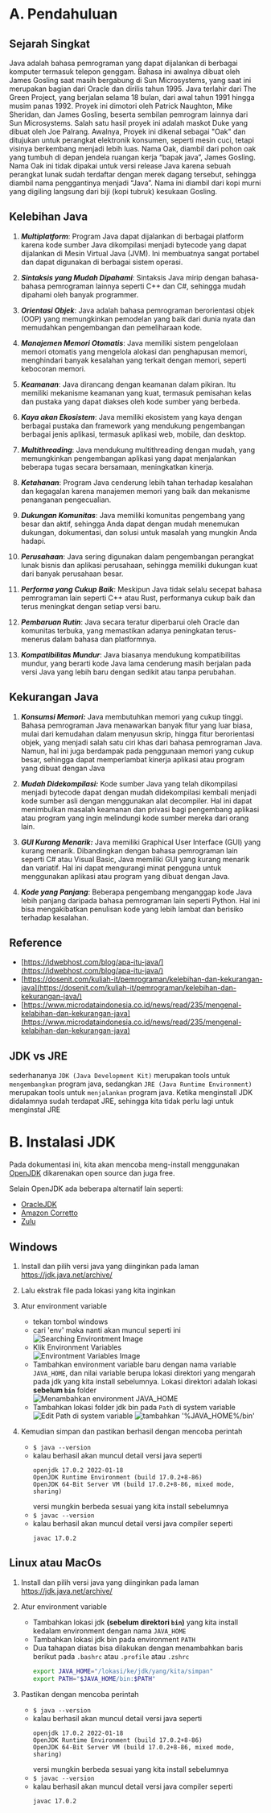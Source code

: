 # A. Pendahuluan
## Sejarah Singkat
Java adalah bahasa pemrograman yang dapat dijalankan di berbagai komputer termasuk telepon genggam. Bahasa ini awalnya dibuat oleh James Gosling saat masih bergabung di Sun Microsystems, yang saat ini merupakan bagian dari Oracle dan dirilis tahun 1995. Java terlahir dari The Green Project, yang berjalan selama 18 bulan, dari awal tahun 1991 hingga musim panas 1992. Proyek ini dimotori oleh Patrick Naughton, Mike Sheridan, dan James Gosling, beserta sembilan pemrogram lainnya dari Sun Microsystems. Salah satu hasil proyek ini adalah maskot Duke yang dibuat oleh Joe Palrang. Awalnya, Proyek ini dikenal sebagai "Oak" dan ditujukan untuk perangkat elektronik konsumen, seperti mesin cuci, tetapi visinya berkembang menjadi lebih luas. Nama Oak, diambil dari pohon oak yang tumbuh di depan jendela ruangan kerja “bapak java”, James Gosling. Nama Oak ini tidak dipakai untuk versi release Java karena sebuah perangkat lunak sudah terdaftar dengan merek dagang tersebut, sehingga diambil nama penggantinya menjadi “Java”. Nama ini diambil dari kopi murni yang digiling langsung dari biji (kopi tubruk) kesukaan Gosling.

## Kelebihan Java
1. ***Multiplatform***: Program Java dapat dijalankan di berbagai platform karena kode sumber Java dikompilasi menjadi bytecode yang dapat dijalankan di Mesin Virtual Java (JVM). Ini membuatnya sangat portabel dan dapat digunakan di berbagai sistem operasi.

2. ***Sintaksis yang Mudah Dipahami***: Sintaksis Java mirip dengan bahasa-bahasa pemrograman lainnya seperti C++ dan C#, sehingga mudah dipahami oleh banyak programmer.

3. ***Orientasi Objek***: Java adalah bahasa pemrograman berorientasi objek (OOP) yang memungkinkan pemodelan yang baik dari dunia nyata dan memudahkan pengembangan dan pemeliharaan kode.

4. ***Manajemen Memori Otomatis***: Java memiliki sistem pengelolaan memori otomatis yang mengelola alokasi dan penghapusan memori, menghindari banyak kesalahan yang terkait dengan memori, seperti kebocoran memori.

5. ***Keamanan***: Java dirancang dengan keamanan dalam pikiran. Itu memiliki mekanisme keamanan yang kuat, termasuk pemisahan kelas dan pustaka yang dapat diakses oleh kode sumber yang berbeda.

6. ***Kaya akan Ekosistem***: Java memiliki ekosistem yang kaya dengan berbagai pustaka dan framework yang mendukung pengembangan berbagai jenis aplikasi, termasuk aplikasi web, mobile, dan desktop.

7. ***Multithreading***: Java mendukung multithreading dengan mudah, yang memungkinkan pengembangan aplikasi yang dapat menjalankan beberapa tugas secara bersamaan, meningkatkan kinerja.

8. ***Ketahanan***: Program Java cenderung lebih tahan terhadap kesalahan dan kegagalan karena manajemen memori yang baik dan mekanisme penanganan pengecualian.

9. ***Dukungan Komunitas***: Java memiliki komunitas pengembang yang besar dan aktif, sehingga Anda dapat dengan mudah menemukan dukungan, dokumentasi, dan solusi untuk masalah yang mungkin Anda hadapi.

10. ***Perusahaan***: Java sering digunakan dalam pengembangan perangkat lunak bisnis dan aplikasi perusahaan, sehingga memiliki dukungan kuat dari banyak perusahaan besar.

11. ***Performa yang Cukup Baik***: Meskipun Java tidak selalu secepat bahasa pemrograman lain seperti C++ atau Rust, performanya cukup baik dan terus meningkat dengan setiap versi baru.

12. ***Pembaruan Rutin***: Java secara teratur diperbarui oleh Oracle dan komunitas terbuka, yang memastikan adanya peningkatan terus-menerus dalam bahasa dan platformnya.

13. ***Kompatibilitas Mundur***: Java biasanya mendukung kompatibilitas mundur, yang berarti kode Java lama cenderung masih berjalan pada versi Java yang lebih baru dengan sedikit atau tanpa perubahan.

## Kekurangan Java
1. ***Konsumsi Memori:*** Java membutuhkan memori yang cukup tinggi. Bahasa pemrograman Java menawarkan banyak fitur yang luar biasa, mulai dari kemudahan dalam menyusun skrip, hingga fitur berorientasi objek, yang menjadi salah satu ciri khas dari bahasa pemrograman Java. Namun, hal ini juga berdampak pada penggunaan memori yang cukup besar, sehingga dapat memperlambat kinerja aplikasi atau program yang dibuat dengan Java

2. ***Mudah Didekompilasi:*** Kode sumber Java yang telah dikompilasi menjadi bytecode dapat dengan mudah didekompilasi kembali menjadi kode sumber asli dengan menggunakan alat decompiler. Hal ini dapat menimbulkan masalah keamanan dan privasi bagi pengembang aplikasi atau program yang ingin melindungi kode sumber mereka dari orang lain.

3. ***GUI Kurang Menarik:*** Java memiliki Graphical User Interface (GUI) yang kurang menarik. Dibandingkan dengan bahasa pemrograman lain seperti C# atau Visual Basic, Java memiliki GUI yang kurang menarik dan variatif. Hal ini dapat mengurangi minat pengguna untuk menggunakan aplikasi atau program yang dibuat dengan Java.

4. ***Kode yang Panjang***: Beberapa pengembang menganggap kode Java lebih panjang daripada bahasa pemrograman lain seperti Python. Hal ini bisa mengakibatkan penulisan kode yang lebih lambat dan berisiko terhadap kesalahan.

## Reference
- [https://idwebhost.com/blog/apa-itu-java/](https://idwebhost.com/blog/apa-itu-java/)
- [https://dosenit.com/kuliah-it/pemrograman/kelebihan-dan-kekurangan-java](https://dosenit.com/kuliah-it/pemrograman/kelebihan-dan-kekurangan-java/)
- [https://www.microdataindonesia.co.id/news/read/235/mengenal-kelabihan-dan-kekurangan-java](https://www.microdataindonesia.co.id/news/read/235/mengenal-kelabihan-dan-kekurangan-java)

## JDK vs JRE
sederhananya `JDK (Java Development Kit)` merupakan tools untuk `mengembangkan` program java, sedangkan `JRE (Java Runtime Environment)` merupakan tools untuk `menjalankan` program java. Ketika menginstall JDK didalamnya sudah terdapat JRE, sehingga kita tidak perlu lagi untuk menginstal JRE

# B. Instalasi JDK
Pada dokumentasi ini, kita akan mencoba meng-install menggunakan [OpenJDK](https://openjdk.java.net/) dikarenakan open source dan juga free.

Selain OpenJDK ada beberapa alternatif lain seperti:
- [OracleJDK](https://www.oracle.com/java/technologies/javase-downloads.html)
- [Amazon Corretto](https://aws.amazon.com/id/corretto/)
- [Zulu](https://www.azul.com/downloads/zulu-community/)


## Windows
1. Install dan pilih versi java yang diinginkan pada laman https://jdk.java.net/archive/

2. Lalu ekstrak file pada lokasi yang kita inginkan

3. Atur environment variable
    - tekan tombol windows
    - cari 'env' maka nanti akan muncul seperti ini<br/>
    ![Searching Environtment Image](/installation/windows/environment-search.jpg)
    - Klik Environment Variables<br/>
    ![Environtment Variables Image](/installation/windows/environment-variables.jpg)
    - Tambahkan environment variable baru dengan nama variable `JAVA_HOME`, dan nilai variable berupa lokasi direktori yang mengarah pada jdk yang kita install sebelumnya. Lokasi direktori adalah lokasi **sebelum `bin`** folder<br/>
    ![Menambahkan environment JAVA_HOME](/installation/windows/JAVA_HOME.jpg)
    - Tambahkan lokasi folder jdk bin pada `Path` di system variable<br/>
    ![Edit Path di system variable](/installation/windows/edit-path.jpg)
    ![tambahkan '%JAVA_HOME%/bin'](/installation/windows/jdk-bin-on-path.jpg)
4. Kemudian simpan dan pastikan berhasil dengan mencoba perintah 
    - `$ java --version`
    - kalau berhasil akan muncul detail versi java seperti 
        ```
        openjdk 17.0.2 2022-01-18
        OpenJDK Runtime Environment (build 17.0.2+8-86)
        OpenJDK 64-Bit Server VM (build 17.0.2+8-86, mixed mode, sharing)
        ```
        versi mungkin berbeda sesuai yang kita install sebelumnya
    - `$ javac --version`
    - kalau berhasil akan muncul detail versi java compiler seperti 
        ```
        javac 17.0.2
        ```

## Linux atau MacOs
1. Install dan pilih versi java yang diinginkan pada laman https://jdk.java.net/archive/

2. Atur environment variable 
    - Tambahkan lokasi jdk **(sebelum direktori `bin`)** yang kita install kedalam environment dengan nama `JAVA_HOME`
    - Tambahkan lokasi jdk bin pada environment `PATH` 
    - Dua tahapan diatas bisa dilakukan dengan menambahkan baris berikut pada `.bashrc` atau `.profile` atau `.zshrc`
        ```sh
        export JAVA_HOME="/lokasi/ke/jdk/yang/kita/simpan"
        export PATH="$JAVA_HOME/bin:$PATH"
        ```

3. Pastikan dengan mencoba perintah 
    - `$ java --version`
    - kalau berhasil akan muncul detail versi java seperti 
        ```
        openjdk 17.0.2 2022-01-18
        OpenJDK Runtime Environment (build 17.0.2+8-86)
        OpenJDK 64-Bit Server VM (build 17.0.2+8-86, mixed mode, sharing)
        ```
        versi mungkin berbeda sesuai yang kita install sebelumnya
    - `$ javac --version`
    - kalau berhasil akan muncul detail versi java compiler seperti 
        ```
        javac 17.0.2
        ```